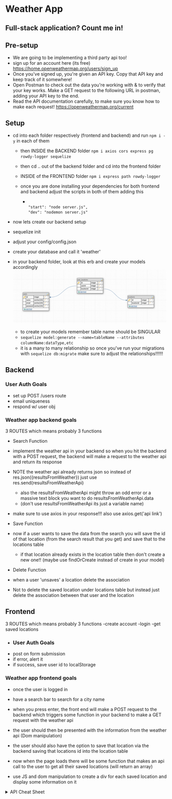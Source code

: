# Weather App

## Full-stack application? Count me in!

## Pre-setup

- We are going to be implementing a third party api too!
- sign up for an account here (its free) https://home.openweathermap.org/users/sign_up
- Once you've signed up, you're given an API key. Copy that API key and keep track of it somewhere!
- Open Postman to check out the data you're working with & to verify that your key works. Make a GET request to the following URL in postman, adding your API key to the end.
- Read the API documentation carefully, to make sure you know how to make each request! https://openweathermap.org/current

## Setup

- cd into each folder respectively (frontend and backend) and run `npm i -y` in each of them

  - then INSIDE the BACKEND folder `npm i axios cors express pg rowdy-logger sequelize`
  - then cd .. out of the backend folder and cd into the frontend folder
  - INSIDE of the FRONTEND folder `npm i express path rowdy-logger`

  - once you are done installing your dependencies for both frontend and backend adjust the scripts in both of them adding this
    - <pre><code>
      "start": "node server.js",
      "dev": "nodemon server.js"
      </code></pre>

- now lets create our backend setup
- sequelize init
- adjust your config/config.json
- create your database and call it 'weather'
- in your backend folder, look at this erb and create your models accordingly
  ![alt text](./erb.jpg)
  - to create your models remember table name should be SINGULAR
  - `sequelize model:generate --name=tableName --attributes columnName:dataType,etc`
  - it is a many to many relationship so once you've run your migrations with `sequelize db:migrate` make sure to adjust the relationships!!!!!!

## Backend

### User Auth Goals

- set up POST /users route
- email uniqueness
- respond w/ user obj

### Weather app backend goals

3 ROUTES which means probably 3 functions

- Search Function
- implement the weather api in your backend so when you hit the backend with a POST request, the backend will make a request to the weather api and return its response
- NOTE the weather api already returns json so instead of res.json({resultsFromWeather})
  just use res.send(resultsFromWeatherApi)
  - also the resultsFromWeatherApi might throw an odd error or a massive text block
    you want to do resultsFromWeatherApi.data
  - (don't use resultsFromWeatherApi its just a variable name)
- make sure to use axios in your response!!! also use axios.get('api link')

- Save Function
- now if a user wants to save the data from the search you will save the id of that location (from the search result that you get) and save that to the locations table

  - if that location already exists in the location table then don't create a new one!!
    (maybe use findOrCreate instead of create in your model)

- Delete Function
- when a user 'unsaves' a location delete the association
- Not to delete the saved location under locations table but instead just delete the association between that user and the location

## Frontend

3 ROUTES which means probably 3 functions
-create account
-login
-get saved locations

- ### User Auth Goals
- post on form submission
- if error, alert it
- if success, save user id to localStorage

### Weather app frontend goals

- once the user is logged in
- have a search bar to search for a city name
- when you press enter, the front end will make a POST request to the backend which triggers some function in your backend to make a GET request with the weather api
- the user should then be presented with the information from the weather api (Dom manipulation)

- the user should also have the option to save that location via the backend saving that locations id into the location table

- now when the page loads there will be some function that makes an api call to the user to get all their saved locations (will return an array)
- use JS and dom manipulation to create a div for each saved location and display some information on it

<details><summary>API Cheat Sheet</summary>
<p>
make sure to add http:// and the api call

for general search
http://api.openweathermap.org/data/2.5/weather?q={city name}&appid={API key}&units=imperial

for a single search:
http://http://api.openweathermap.org/data/2.5/weather?id=${id}&appid=${API Key}&units=imperial

</p>
</details>
